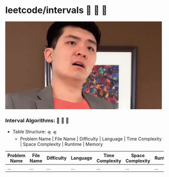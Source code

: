 # leetcode/intervals :space_invader:	:space_invader:	:space_invader:	
![](https://github.com/guillermobermejo/leetcode/blob/main/f.gif)
### Interval Algorithms: :space_invader:	:space_invader:	:space_invader:	
- Table Structure: :flying_saucer: :flying_saucer:
  - Problem Name | File Name | Difficulty | Language | Time Complexity | Space Complexity | Runtime | Memory

|Problem Name|File Name|Difficulty|Language|Time Complexity|Space Complexity|Runtime|Memory|
|---|---|---|---|---|---|---|---|
|...|...|...|...|...|...|...|...|
